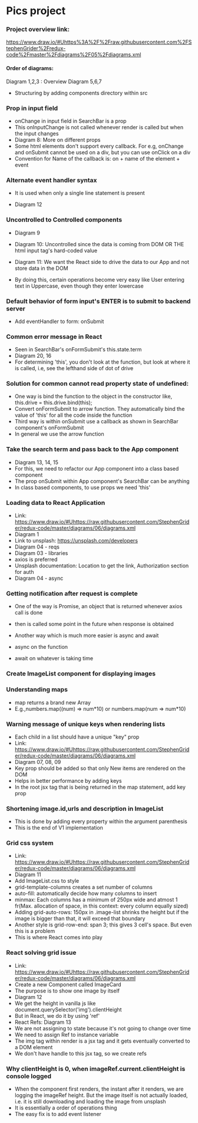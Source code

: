# Pics project

### Project overview link: 
https://www.draw.io/#Uhttps%3A%2F%2Fraw.githubusercontent.com%2FStephenGrider%2Fredux-code%2Fmaster%2Fdiagrams%2F05%2Fdiagrams.xml

#### Order of diagrams:
Diagram 1,2,3 : Overview
Diagram 5,6,7 

* Structuring by adding components directory within src

### Prop in input field
* onChange in input field in SearchBar is a prop
* This onInputChange is not called whenever render is called but when the input changes
* Diagram 8: More on different props
* Some html elements don't support every callback. For e.g, onChange and onSubmit cannot be used on a div, but you can use onClick on a div
* Convention for Name of the callback is: on + name of the element + event

### Alternate event handler syntax
* It is used when only a single line statement is present

* Diagram 12
### Uncontrolled to Controlled components
* Diagram 9

* Diagram 10: Uncontrolled since the data is coming from DOM OR THE html input tag's hard-coded value 
* Diagram 11: We want the React side to drive the data to our App and not store data in the DOM

* By doing this, certain operations become very easy like User entering text in Uppercase, even though they enter lowercase

### Default behavior of form input's ENTER is to submit to backend server
* Add eventHandler to form: onSubmit

### Common error message in React
* Seen in SearchBar's onFormSubmit's this.state.term
* Diagram 20, 16
* For determining 'this', you don't look at the function, but look at where it is called, i.e, see the lefthand side of dot of drive

### Solution for common cannot read property state of undefined:
* One way is bind the function to the object in the constructor like, this.drive = this.drive.bind(this);
* Convert onFormSubmit to arrow function. They automatically bind the value of 'this' for all the code inside the function
* Third way is within onSubmit use a callback as shown in SearchBar component's onFormSubmit
* In general we use the arrow function

### Take the search term and pass back to the App component
* Diagram 13, 14, 15
* For this, we need to refactor our App component into a class based component
* The prop onSubmit within App component's SearchBar can be anything
* In class based components, to use props we need 'this'

### Loading data to React Application
* Link: https://www.draw.io/#Uhttps://raw.githubusercontent.com/StephenGrider/redux-code/master/diagrams/06/diagrams.xml
* Diagram 1
* Link to unsplash: https://unsplash.com/developers
* Diagram 04 - reqs
* Diagram 03 - libraries
* axios is preferred
* Unsplash documentation: Location to get the link, Authorization section for auth
* Diagram 04 - async

### Getting notification after request is complete
* One of the way is Promise, an object that is returned whenever axios call is done
* then is called some point in the future when response is obtained

* Another way which is much more easier is async and await
* async on the function
* await on whatever is taking time

### Create ImageList component for displaying images

### Understanding maps
* map returns a brand new Array
* E.g.,numbers.map((num) => num\*10) or numbers.map(num => num\*10)

### Warning message of unique keys when rendering lists
* Each child in a list should have a unique "key" prop
* Link: https://www.draw.io/#Uhttps://raw.githubusercontent.com/StephenGrider/redux-code/master/diagrams/06/diagrams.xml
* Diagram 07, 08, 09
* Key prop should be added so that only New items are rendered on the DOM 
* Helps in better performance by adding keys
* In the root jsx tag that is being returned in the map statement, add key prop

### Shortening image.id,urls and description in ImageList
* This is done by adding every property within the argument parenthesis
* This is the end of V1 implementation

### Grid css system
* Link: https://www.draw.io/#Uhttps://raw.githubusercontent.com/StephenGrider/redux-code/master/diagrams/06/diagrams.xml
* Diagram 11
* Add ImageList.css to style
* grid-template-columns creates a set number of columns
* auto-fill: automatically decide how many columns to insert
* minmax: Each columns has a minimum of 250px wide and atmost 1 fr(Max. allocation of space, in this context: every column equally sized)
* Adding grid-auto-rows: 150px in .image-list shrinks the height but if the image is bigger than that, it will exceed that boundary
* Another style is grid-row-end: span 3; this gives 3 cell's space. But even this is a problem
* This is where React comes into play

### React solving grid issue
* Link: https://www.draw.io/#Uhttps://raw.githubusercontent.com/StephenGrider/redux-code/master/diagrams/06/diagrams.xml
* Create a new Component called ImageCard
* The purpose is to show one image by itself
* Diagram 12
* We get the height in vanilla js like document.querySelector('img').clientHeight
* But in React, we do it by using 'ref'
* React Refs: Diagram 13
* We are not assigning to state because it's not going to change over time
* We need to assign Ref to instance variable
* The img tag within render is a jsx tag and it gets eventually converted to a DOM element
* We don't have handle to this jsx tag, so we create refs

### Why clientHeight is 0, when imageRef.current.clientHeight is console logged
* When the component first renders, the instant after it renders, we are logging the imageRef height. But the image itself is not actually loaded, i.e. it is still downloading and loading the image from unsplash
* It is essentially a order of operations thing
* The easy fix is to add event listener